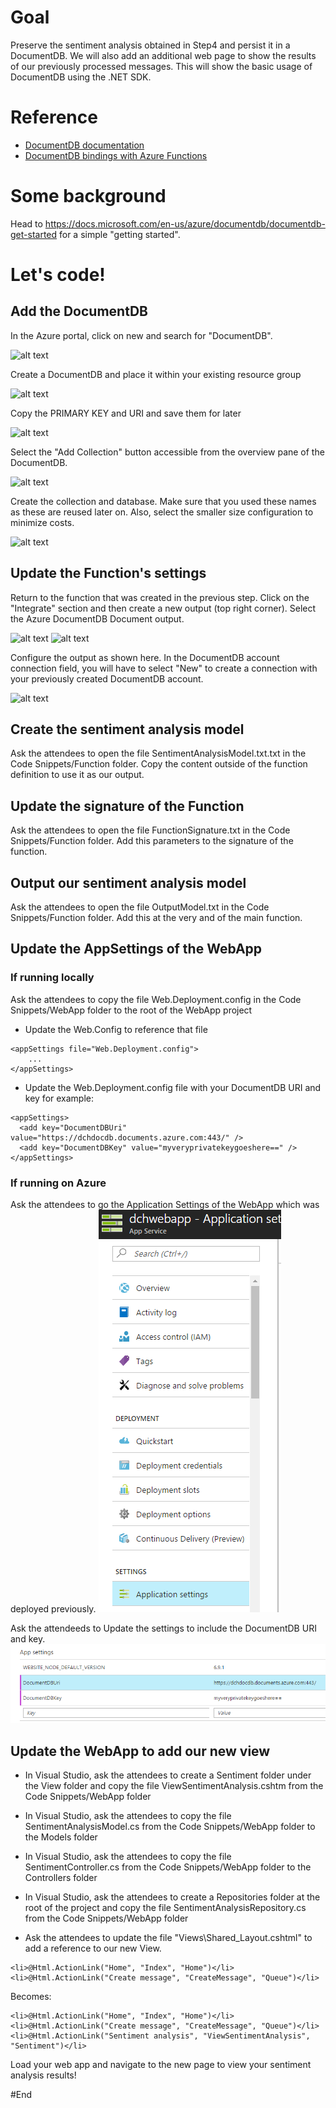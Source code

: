 # Goal
Preserve the sentiment analysis obtained in Step4 and persist it in a DocumentDB. We will also add an additional web page to show the results of our previously processed messages. This will show the basic usage of DocumentDB using the .NET SDK.

# Reference
* [DocumentDB documentation](https://docs.microsoft.com/en-ca/azure/documentdb/)
* [DocumentDB bindings with Azure Functions](https://docs.microsoft.com/en-us/azure/azure-functions/functions-bindings-documentdb)

# Some background
Head to https://docs.microsoft.com/en-us/azure/documentdb/documentdb-get-started for a simple "getting started".

# Let's code!
## Add the DocumentDB
In the Azure portal, click on new and search for "DocumentDB". 

![alt text][img1]

Create a DocumentDB and place it within your existing resource group

![alt text][img2]

Copy the PRIMARY KEY and URI and save them for later

![alt text][img3]

Select the "Add Collection" button accessible from the overview pane of the DocumentDB.

![alt text][img4]

Create the collection and database. Make sure that you used these names as these are reused later on. Also, select the smaller size configuration to minimize costs.

![alt text][img5]

## Update the Function's settings
Return to the function that was created in the previous step. Click on the "Integrate" section and then create a new output (top right corner). Select the Azure DocumentDB Document output.

![alt text][img6]
![alt text][img7]

Configure the output as shown here. In the DocumentDB account connection field, you will have to select "New" to create a connection with your previously created DocumentDB account.

![alt text][img8]

## Create the sentiment analysis model
Ask the attendees to open the file SentimentAnalysisModel.txt.txt in the Code Snippets/Function folder.  Copy the content outside of the function definition to use it as our output.

## Update the signature of the Function
Ask the attendees to open the file FunctionSignature.txt in the Code Snippets/Function folder.  Add this parameters to the signature of the function.

## Output our sentiment analysis model
Ask the attendees to open the file OutputModel.txt in the Code Snippets/Function folder.  Add this at the very and of the main function.

## Update the AppSettings of the WebApp

### If running locally
Ask the attendees to copy the file Web.Deployment.config in the Code Snippets/WebApp folder to the root of the WebApp project

* Update the Web.Config to reference that file
```
<appSettings file="Web.Deployment.config">
    ...
</appSettings>
```
* Update the Web.Deployment.config file with your DocumentDB URI and key for example:
```
<appSettings>
  <add key="DocumentDBUri" value="https://dchdocdb.documents.azure.com:443/" />
  <add key="DocumentDBKey" value="myveryprivatekeygoeshere==" />
</appSettings>
```
### If running on Azure

Ask the attendees to go the Application Settings of the WebApp which was deployed previously.
![alt text][img9]

Ask the attendeeds to Update the settings to include the DocumentDB URI and key.
![alt text][img10]

## Update the WebApp to add our new view

* In Visual Studio, ask the attendees to create a Sentiment folder under the View folder and copy the file ViewSentimentAnalysis.cshtm from the Code Snippets/WebApp folder

* In Visual Studio, ask the attendees to copy the file SentimentAnalysisModel.cs from the Code Snippets/WebApp folder to the Models folder

* In Visual Studio, ask the attendees to copy the file SentimentController.cs from the Code Snippets/WebApp folder to the Controllers folder

* In Visual Studio, ask the attendees to create a Repositories folder at the root of the project and copy the file SentimentAnalysisRepository.cs from the Code Snippets/WebApp folder

* Ask the attendees to update the file "Views\Shared\_Layout.cshtml" to add a reference to our new View. 

```
<li>@Html.ActionLink("Home", "Index", "Home")</li>
<li>@Html.ActionLink("Create message", "CreateMessage", "Queue")</li>
```
Becomes:
```
<li>@Html.ActionLink("Home", "Index", "Home")</li>
<li>@Html.ActionLink("Create message", "CreateMessage", "Queue")</li>
<li>@Html.ActionLink("Sentiment analysis", "ViewSentimentAnalysis", "Sentiment")</li>
```

Load your web app and navigate to the new page to view your sentiment analysis results!

#End


[img1]: Media/1-SearchDocDB.PNG "Search for DocumentDB"
[img2]: Media/2-CreateDB.PNG "Create the DocumentDB"
[img3]: Media/3-ObtainKeys.PNG "Obtain the key and url"
[img4]: Media/4-NewCollection.PNG "Select Add Collection"
[img5]: Media/5-CreateCollectionAndDB.PNG "Create the new collection and database"
[img6]: Media/6-NewOutput.PNG "Add a new output binding"
[img7]: Media/7-NewDocumentDBOutput.PNG "Select DocumentDB"
[img8]: Media/8-ConfigureOutputBinding.PNG "Configure the binding"
[img9]: Media/9-AppSettingsOnWebApp.PNG "Go to the App Settings on the Web App"
[img10]: Media/10-UpdateAppSettingsOnWebApp.PNG "Add the DocumentDB URI and Key to the App Settings"

